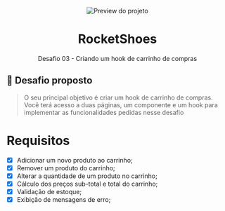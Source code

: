<p align="center">
  <img src="./.github/project.gif" alt="Preview do projeto">
</p>

<h1 align="center">
  RocketShoes
</h1>

<p align="center">
Desafio 03 - Criando um hook de carrinho de compras
</p>

## 🧠 Desafio proposto

> O seu principal objetivo é criar um hook de carrinho de compras. Você terá acesso a duas páginas, um componente e um hook para implementar as funcionalidades pedidas nesse desafio

# Requisitos

- [x] Adicionar um novo produto ao carrinho;
- [x] Remover um produto do carrinho;
- [x] Alterar a quantidade de um produto no carrinho;
- [x] Cálculo dos preços sub-total e total do carrinho;
- [x] Validação de estoque;
- [x] Exibição de mensagens de erro;
